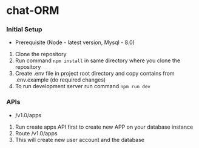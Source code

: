 # chat-ORM

### Initial Setup

- Prerequisite (Node - latest version, Mysql - 8.0)

1. Clone the repository
2. Run command `npm install` in same directory where you clone the repository
3. Create .env file in project root directory and copy contains from .env.example (do required changes)
4. To run development server run command `npm run dev`

### APIs

- /v1.0/apps

1. Run create apps API first to create new APP on your database instance
2. Route /v1.0/apps
3. This will create new user account and the database
